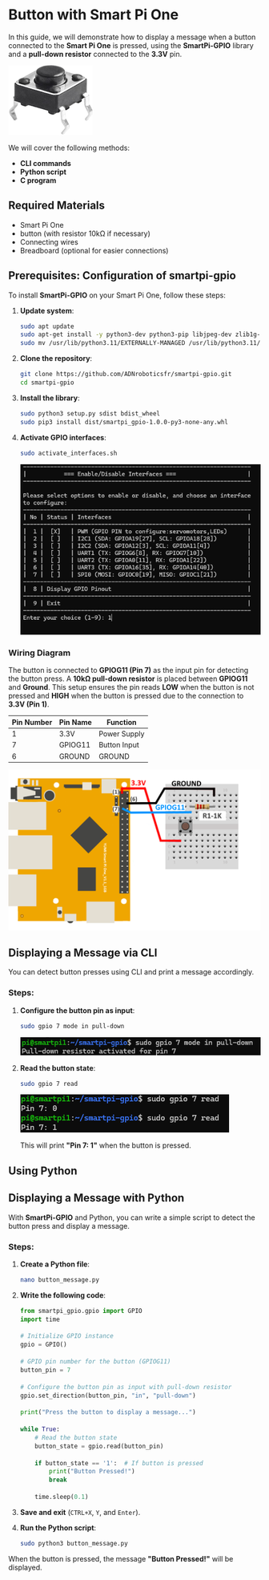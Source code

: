 # Button with Smart Pi One

In this guide, we will demonstrate how to display a message when a button connected to the **Smart Pi One** is pressed, using the **SmartPi-GPIO** library and a **pull-down resistor** connected to the **3.3V** pin.

![Smart Pi One - Button](../../../img/SmartPi/Sensors&Modules/SmartPi_Button_Control/SmartPi_Button_Control_1.png)

We will cover the following methods:
- **CLI commands**
- **Python script**
- **C program**

## Required Materials

- Smart Pi One
- button (with resistor 10kΩ if necessary)
- Connecting wires
- Breadboard (optional for easier connections)

## Prerequisites: Configuration of smartpi-gpio

To install **SmartPi-GPIO** on your Smart Pi One, follow these steps:

1. **Update system**:
   ```bash
   sudo apt update 
   sudo apt-get install -y python3-dev python3-pip libjpeg-dev zlib1g-dev libtiff-dev
   sudo mv /usr/lib/python3.11/EXTERNALLY-MANAGED /usr/lib/python3.11/EXTERNALLY-MANAGED.old
   ```

2. **Clone the repository**:
   ```bash
   git clone https://github.com/ADNroboticsfr/smartpi-gpio.git
   cd smartpi-gpio
   ```

3. **Install the library**:
   ```bash
   sudo python3 setup.py sdist bdist_wheel
   sudo pip3 install dist/smartpi_gpio-1.0.0-py3-none-any.whl
   ```

4. **Activate GPIO interfaces**:
   ```bash
   sudo activate_interfaces.sh
   ``` 

   ![Smart Pi One - Button](../../../img/SmartPi/Sensors&Modules/SmartPi_Button_Control/SmartPi_Button_Control_3.png)


### Wiring Diagram

The button is connected to **GPIOG11 (Pin 7)** as the input pin for detecting the button press. A **10kΩ pull-down resistor** is placed between **GPIOG11** and **Ground**. This setup ensures the pin reads **LOW** when the button is not pressed and **HIGH** when the button is pressed due to the connection to **3.3V (Pin 1)**.

| **Pin Number** | **Pin Name**          | **Function**           |
|----------------|-----------------------|------------------------|
| 1              | 3.3V                  | Power Supply            |
| 7              | GPIOG11               | Button Input            |
| 6              | GROUND                | GROUND           |

<img src="../../../img/SmartPi/Sensors&Modules/SmartPi_Button_Control/SmartPi_Button_Control_2.png" width="520" alt="BUTTON Wiring Diagram">

## Displaying a Message via CLI

You can detect button presses using CLI and print a message accordingly.

### Steps:

1. **Configure the button pin as input**:
   ```bash
   sudo gpio 7 mode in pull-down
   ```

   ![Smart Pi One - Button](../../../img/SmartPi/Sensors&Modules/SmartPi_Button_Control/SmartPi_Button_Control_4.png)

2. **Read the button state**:
   ```bash
   sudo gpio 7 read
   ```

   ![Smart Pi One - Button](../../../img/SmartPi/Sensors&Modules/SmartPi_Button_Control/SmartPi_Button_Control_5.png)

   This will print **"Pin 7: 1"** when the button is pressed.

## Using Python

## Displaying a Message with Python

With **SmartPi-GPIO** and Python, you can write a simple script to detect the button press and display a message.

### Steps:

1. **Create a Python file**:
   ```bash
   nano button_message.py
   ```

2. **Write the following code**:

   ```python
   from smartpi_gpio.gpio import GPIO
   import time

   # Initialize GPIO instance
   gpio = GPIO()

   # GPIO pin number for the button (GPIOG11)
   button_pin = 7

   # Configure the button pin as input with pull-down resistor
   gpio.set_direction(button_pin, "in", "pull-down")

   print("Press the button to display a message...")

   while True:
       # Read the button state
       button_state = gpio.read(button_pin)
       
       if button_state == '1':  # If button is pressed
           print("Button Pressed!")
           break

       time.sleep(0.1)
   ```

3. **Save and exit** (`CTRL+X`, `Y`, and `Enter`).

4. **Run the Python script**:
   ```bash
   sudo python3 button_message.py
   ```

When the button is pressed, the message **"Button Pressed!"** will be displayed.

